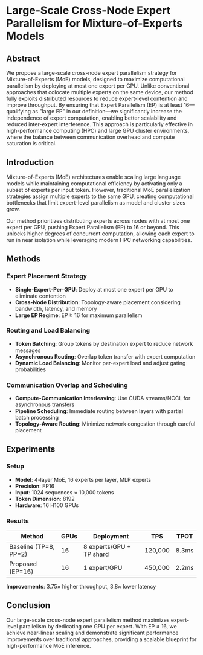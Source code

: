 # Large-Scale Cross-Node Expert Parallelism for Mixture-of-Experts Models

## Abstract
We propose a large-scale cross-node expert parallelism strategy for Mixture-of-Experts (MoE) models, designed to maximize computational parallelism by deploying at most one expert per GPU. Unlike conventional approaches that colocate multiple experts on the same device, our method fully exploits distributed resources to reduce expert-level contention and improve throughput. By ensuring that Expert Parallelism (EP) is at least 16—qualifying as "large EP" in our definition—we significantly increase the independence of expert computation, enabling better scalability and reduced inter-expert interference. This approach is particularly effective in high-performance computing (HPC) and large GPU cluster environments, where the balance between communication overhead and compute saturation is critical.

## Introduction
Mixture-of-Experts (MoE) architectures enable scaling large language models while maintaining computational efficiency by activating only a subset of experts per input token. However, traditional MoE parallelization strategies assign multiple experts to the same GPU, creating computational bottlenecks that limit expert-level parallelism as model and cluster sizes grow.

Our method prioritizes distributing experts across nodes with at most one expert per GPU, pushing Expert Parallelism (EP) to 16 or beyond. This unlocks higher degrees of concurrent computation, allowing each expert to run in near isolation while leveraging modern HPC networking capabilities.

## Methods

### Expert Placement Strategy
- **Single-Expert-Per-GPU**: Deploy at most one expert per GPU to eliminate contention
- **Cross-Node Distribution**: Topology-aware placement considering bandwidth, latency, and memory
- **Large EP Regime**: EP ≥ 16 for maximum parallelism

### Routing and Load Balancing
- **Token Batching**: Group tokens by destination expert to reduce network messages
- **Asynchronous Routing**: Overlap token transfer with expert computation
- **Dynamic Load Balancing**: Monitor per-expert load and adjust gating probabilities

### Communication Overlap and Scheduling
- **Compute-Communication Interleaving**: Use CUDA streams/NCCL for asynchronous transfers
- **Pipeline Scheduling**: Immediate routing between layers with partial batch processing
- **Topology-Aware Routing**: Minimize network congestion through careful placement

## Experiments

### Setup
- **Model**: 4-layer MoE, 16 experts per layer, MLP experts
- **Precision**: FP16
- **Input**: 1024 sequences × 10,000 tokens
- **Token Dimension**: 8192
- **Hardware**: 16 H100 GPUs

### Results
| Method | GPUs | Deployment | TPS | TPOT |
|--------|------|------------|-----|------|
| Baseline (TP=8, PP=2) | 16 | 8 experts/GPU + TP shard | 120,000 | 8.3ms |
| Proposed (EP=16) | 16 | 1 expert/GPU | 450,000 | 2.2ms |

**Improvements**: 3.75× higher throughput, 3.8× lower latency

## Conclusion
Our large-scale cross-node expert parallelism method maximizes expert-level parallelism by dedicating one GPU per expert. With EP ≥ 16, we achieve near-linear scaling and demonstrate significant performance improvements over traditional approaches, providing a scalable blueprint for high-performance MoE inference.
